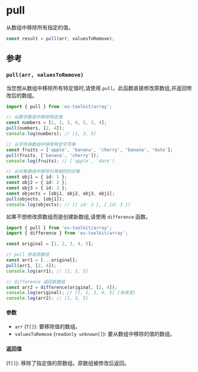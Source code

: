 # pull

从数组中移除所有指定的值。

```typescript
const result = pull(arr, valuesToRemove);
```

## 参考

### `pull(arr, valuesToRemove)`

当您想从数组中移除所有特定值时,请使用 `pull`。此函数直接修改原数组,并返回修改后的数组。

```typescript
import { pull } from 'es-toolkit/array';

// 从数字数组中移除特定值
const numbers = [1, 2, 3, 4, 5, 2, 4];
pull(numbers, [2, 4]);
console.log(numbers); // [1, 3, 5]

// 从字符串数组中移除特定字符串
const fruits = ['apple', 'banana', 'cherry', 'banana', 'date'];
pull(fruits, ['banana', 'cherry']);
console.log(fruits); // ['apple', 'date']

// 从对象数组中移除引用相同的对象
const obj1 = { id: 1 };
const obj2 = { id: 2 };
const obj3 = { id: 3 };
const objects = [obj1, obj2, obj3, obj1];
pull(objects, [obj1]);
console.log(objects); // [{ id: 2 }, { id: 3 }]
```

如果不想修改原数组而是创建新数组,请使用 `difference` 函数。

```typescript
import { pull } from 'es-toolkit/array';
import { difference } from 'es-toolkit/array';

const original = [1, 2, 3, 4, 5];

// pull 修改原数组
const arr1 = [...original];
pull(arr1, [2, 4]);
console.log(arr1); // [1, 3, 5]

// difference 返回新数组
const arr2 = difference(original, [2, 4]);
console.log(original); // [1, 2, 3, 4, 5] (未改变)
console.log(arr2); // [1, 3, 5]
```

#### 参数

- `arr` (`T[]`): 要移除值的数组。
- `valuesToRemove` (`readonly unknown[]`): 要从数组中移除的值的数组。

#### 返回值

(`T[]`): 移除了指定值的原数组。原数组被修改后返回。
